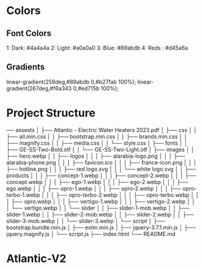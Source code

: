 # Colors

## Font Colors

1: Dark: #4a4a4a
2: Light: #a0a0a0
3: Blue: #89abdb
4: Reds : #d45a6a

## Gradients

linear-gradient(259deg,#89abdb 0,#b27fab 100%);
linear-gradient(267deg,#f6a343 0,#ed715b 100%);

# Project Structure

── assests
│ ├── Atlantic - Electric Water Heaters 2023.pdf
│ ├── css
│ │ ├── all.min.css
│ │ ├── bootstrap.min.css
│ │ ├── brands.min.css
│ │ ├── magnify.css
│ │ ├── media.css
│ │ └── style.css
│ ├── fonts
│ │ ├── GE-SS-Two-Bold.otf
│ │ └── GE-SS-Two-Light.otf
│ ├── images
│ │ ├── hero.webp
│ │ ├── logos
│ │ │ ├── alarabia-logo.png
│ │ │ ├── alarabia-phone.png
│ │ │ ├── favicon.ico
│ │ │ ├── france-icon.png
│ │ │ ├── hotline.png
│ │ │ ├── red logo.svg
│ │ │ └── white logo.svg
│ │ ├── products
│ │ │ ├── concept-1.webp
│ │ │ ├── concept-2.webp
│ │ │ ├── concept.webp
│ │ │ ├── ego-1.webp
│ │ │ ├── ego-2.webp
│ │ │ ├── ego.webp
│ │ │ ├── opro-1.webp
│ │ │ ├── opro-2.webp
│ │ │ ├── opro-terbo-1.webp
│ │ │ ├── opro-terbo-2.webp
│ │ │ ├── opro-terbo.webp
│ │ │ ├── opro.webp
│ │ │ ├── vertigo-1.webp
│ │ │ ├── vertigo-2.webp
│ │ │ └── vertigo.webp
│ │ └── slider
│ │ ├── slider-1-mob.webp
│ │ ├── slider-1.webp
│ │ ├── slider-2-mob.webp
│ │ ├── slider-2.webp
│ │ ├── slider-3-mob.webp
│ │ └── slider-3.webp
│ └── script
│ ├── bootstrap.bundle.min.js
│ ├── extm.min.js
│ ├── jquery-3.7.1.min.js
│ ├── jquery.magnify.js
│ └── script.js
├── index.html
└── README.md

# Atlantic-V2
